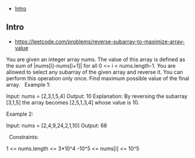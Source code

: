 - [Intro](#intro)

## Intro

- https://leetcode.com/problems/reverse-subarray-to-maximize-array-value

You are given an integer array nums. The value of this array is defined as the sum of |nums[i]-nums[i+1]| for all 0 <= i < nums.length-1.
You are allowed to select any subarray of the given array and reverse it. You can perform this operation only once.
Find maximum possible value of the final array.
 
Example 1:

Input: nums = [2,3,1,5,4]
Output: 10
Explanation: By reversing the subarray [3,1,5] the array becomes [2,5,1,3,4] whose value is 10.

Example 2:

Input: nums = [2,4,9,24,2,1,10]
Output: 68

 
Constraints:

1 <= nums.length <= 3*10^4
-10^5 <= nums[i] <= 10^5
